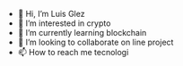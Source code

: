 - 👋 Hi, I’m Luis Glez
- 👀 I’m interested in crypto
- 🌱 I’m currently learning blockchain
- 💞️ I’m looking to collaborate on line project
- 📫 How to reach me tecnologi

<!---
xsecox/xsecox is a ✨ special ✨ repository because its `README.md` (this file) appears on your GitHub profile.
You can click the Preview link to take a look at your changes.
--->
